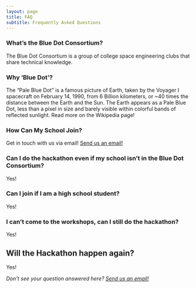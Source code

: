 ```yaml
---
layout: page
title: FAQ
subtitle: Frequently Asked Questions
---
```

### What’s the Blue Dot Consortium?
The Blue Dot Consortium is a group of college space engineering clubs that share technical knowledge.

### Why ‘Blue Dot’?
The “Pale Blue Dot” is a famous picture of Earth, taken by the Voyager I spacecraft on February 14, 1990, from 6 Billion kilometers, or ~40 times the distance between the Earth and the Sun. The Earth appears as a Pale Blue Dot, less than a pixel in size and barely visible within colorful bands of reflected sunlight. Read more on the Wikipedia page!

### How Can My School Join?
Get in touch with us via email! [Send us an email!](mailto:bluedotconsortium+join@googlegroups.com)

### Can I do the hackathon even if my school isn’t in the Blue Dot Consortium?

Yes!

### Can I join if I am a high school student?

Yes!

### I can’t come to the workshops, can I still do the hackathon?

Yes!

## Will the Hackathon happen again?

Yes!

*Don't see your question answered here? [Send us an email!](mailto:bluedotconsortium+hackathon@googlegroups.com)*